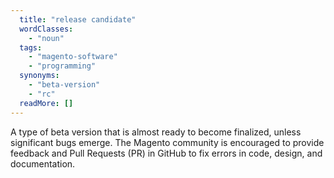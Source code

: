 ```yaml
---
  title: "release candidate"
  wordClasses:
    - "noun"
  tags:
    - "magento-software"
    - "programming"
  synonyms:
    - "beta-version"
    - "rc"
  readMore: []
---
```

A type of beta version that is almost ready to become finalized, unless significant bugs emerge. The Magento community is encouraged to provide feedback and Pull Requests (PR) in GitHub to fix errors in code, design, and documentation.
